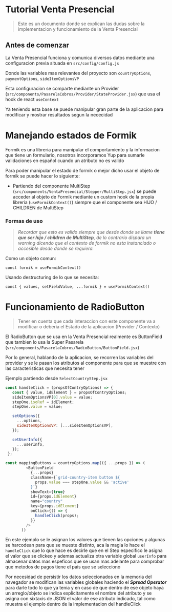 # Tutorial Venta Presencial

> Este es un documento donde se explican las dudas sobre la implementacion y funcionamiento de la Venta Presencial

## Antes de comenzar

La Venta Presencial funciona y comunica diversos datos mediante una configuracion previa situada en `src/config/config.js`

Donde las variables mas relevantes del proyecto son `countryOptions`,  `paymentOptions`, `sideItemOptionsVP`

Esta configuracion se comparte mediante un Provider (`src/components/PasarelaCobros/Provider/StateProvider.jsx`) que usa el hook de react `useContext`

Ya teniendo esta base se puede manipular gran parte de la aplicacion para modificar y mostrar resultados segun la nececidad

# Manejando estados de Formik
Formik es una libreria para manipular el comportamiento y la informacion que tiene un formulario, nosotros incorporamos Yup para sumarle validaciones en español cuando un atributo no es valido 

Para poder manipular el estado de formik o mejor dicho usar el objeto de formik se puede hacer lo siguiente:

- Partiendo del componente MultiStep (`src/components/VentaPresencial/Stepper/MultiStep.jsx`) se puede acceder al objeto de Formik mediante un custom hook de la propia libreria (`useFormikContext()`) siempre que el componente sea HIJO / CHILDREN de MultiStep

### Formas de uso
> _Recordar que esto es valido siempre que desde donde se llame __tiene que ser hijo / children de MultiStep__, de lo contrario dispara un warning dicendo que el contexto de formik no esta instanciado o accesible desde donde se requiera._

Como un objeto comun: 

`const formik = useFormikContext()`

Usando destructuring de lo que se necesita:

 `const { values, setFieldValue, ...formik } = useFormikContext()`

 # Funcionamiento de RadioButton
 > Tener en cuenta que cada interaccion con este componente va a modificar o deberia el Estado de la aplicacion (Provider / Contexto)

 El RadioButton que se usa en la Venta Presencial realmente es ButtonField que tambien lo usa la Super Pasarela (`src/components/PasarelaCobros/RadioButton/ButtonField.jsx`) 

 Por lo general, hablando de la aplicacion, se recorren las variables del provider y se le pasan los atributos al componente para que se muestre con las caracteristicas que necesita tener

 Ejemplo partiendo desde `SelectCountryStep.jsx`

 ~~~javascript
const handleClick = (propsOfContryOptions) => {
    const { value, idElement } = propsOfContryOptions;
    sideItemOptionsVP[0].value = value;
    stepOne.isoRef = idElement;
    stepOne.value = value;

    setOptions({
      ...options,
      sideItemOptionsVP: [...sideItemOptionsVP],
    });

    setUserInfo({
      ...userInfo,
    });
  };

 const mappingButtons = countryOptions.map(({ ...props }) => (
          <ButtonField
            {...props}
            className={`grid-country-item button ${
              props.value === stepOne.value && 'active'
            }`}
            showText={true}
            id={props.idElement}
            name="country"
            key={props.idElement}
            onClick={() => {
              handleClick(props);
            }}
          />
        ))
 ~~~

 En este ejemplo se le asignan los valores que tienen las opciones y algunas se harcodean para que se mueste distinto, aca la magia lo hace el `handleClick` que lo que hace es decirle que en el Step especifico le asigna el valor que se clickeo y ademas actualiza otra variable global `userInfo` para almacenar datos mas espeficos que se usan mas adelante para comprobar que metodos de pagos tiene el pais que se selecciono

 Por necesidad de persistir los datos seleccionados en la memoria del navegador se modifican las variables globales haciendo el ***Spread Operator*** para darle todo lo que ya tenia y en caso de que dentro de ese objeto haya un arreglo/objeto se indica explicitamente el nombre del atributo y se asigna con sixtaxis de JSON el valor de ese atributo indicado, tal como muestra el ejemplo dentro de la implementacion del handleClick